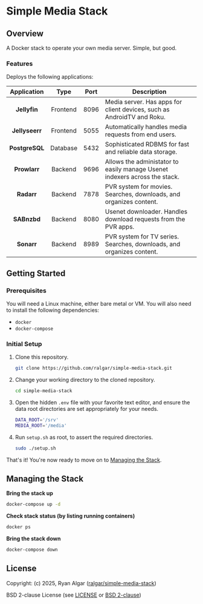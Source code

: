 # Simple Media Stack


## Overview

A Docker stack to operate your own media server. Simple, but good.

### Features

Deploys the following applications:

| Application    | Type     | Port | Description                                                                |
|:--------------:|:--------:|:----:|----------------------------------------------------------------------------|
| **Jellyfin**   | Frontend | 8096 | Media server. Has apps for client devices, such as AndroidTV and Roku.     |
| **Jellyseerr** | Frontend | 5055 | Automatically handles media requests from end users.                       |
| **PostgreSQL** | Database | 5432 | Sophisticated RDBMS for fast and reliable data storage.                    |
| **Prowlarr**   | Backend  | 9696 | Allows the administator to easily manage Usenet indexers across the stack. |
| **Radarr**     | Backend  | 7878 | PVR system for movies. Searches, downloads, and organizes content.         |
| **SABnzbd**    | Backend  | 8080 | Usenet downloader. Handles download requests from the PVR apps.            |
| **Sonarr**     | Backend  | 8989 | PVR system for TV series. Searches, downloads, and organizes content.      |

## Getting Started

### Prerequisites

You will need a Linux machine, either bare metal or VM. You will also need
 to install the following dependencies:

- `docker`
- `docker-compose`

### Initial Setup

1. Clone this repository.

   ```sh
   git clone https://github.com/ralgar/simple-media-stack.git
   ```

1. Change your working directory to the cloned repository.

   ```sh
   cd simple-media-stack
   ```

1. Open the hidden `.env` file with your favorite text editor, and
   ensure the data root directories are set appropriately for your
   needs.

   ```sh
   DATA_ROOT='/srv'
   MEDIA_ROOT='/media'
   ```

1. Run `setup.sh` as root, to assert the required directories.

   ```sh
   sudo ./setup.sh
   ```

That's it! You're now ready to move on to [Managing the Stack](#managing-the-stack).

## Managing the Stack

**Bring the stack up**

```sh
docker-compose up -d
```

**Check stack status (by listing running containers)**

```sh
docker ps
```

**Bring the stack down**

```sh
docker-compose down
```

## License

Copyright: (c) 2025, Ryan Algar
 ([ralgar/simple-media-stack](https://github.com/ralgar/simple-media-stack))

BSD 2-clause License (see [LICENSE](LICENSE) or
 [BSD 2-clause](https://choosealicense.com/licenses/bsd-2-clause/))
